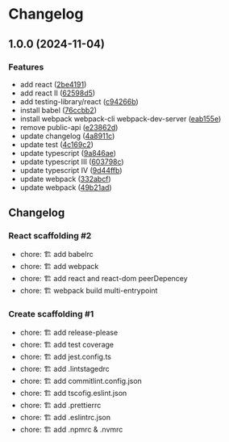 # Changelog

## 1.0.0 (2024-11-04)


### Features

* add react ([2be4191](https://github.com/DelgadoTrueba/com.delgadotrueba.ui.storybook-react/commit/2be4191a5c6cb2636f6c88ead74109ffcf24bbcd))
* add react II ([62598d5](https://github.com/DelgadoTrueba/com.delgadotrueba.ui.storybook-react/commit/62598d57465db96ad8674b786a692eba24c8e38c))
* add testing-library/react ([c94266b](https://github.com/DelgadoTrueba/com.delgadotrueba.ui.storybook-react/commit/c94266bd616b2bef857583fde68da88afb1a64f2))
* install babel ([76ccbb2](https://github.com/DelgadoTrueba/com.delgadotrueba.ui.storybook-react/commit/76ccbb2db967746ae08cdea455c2a99571ffc2aa))
* install webpack webpack-cli  webpack-dev-server ([eab155e](https://github.com/DelgadoTrueba/com.delgadotrueba.ui.storybook-react/commit/eab155eedb5e0e7bbfc228f896c9e5553b616799))
* remove public-api ([e23862d](https://github.com/DelgadoTrueba/com.delgadotrueba.ui.storybook-react/commit/e23862da735f5525b1f6163f34742851c2eb785a))
* update changelog ([4a8911c](https://github.com/DelgadoTrueba/com.delgadotrueba.ui.storybook-react/commit/4a8911ca62c1bff4211b1af35978033afed5a4c2))
* update test ([4c169c2](https://github.com/DelgadoTrueba/com.delgadotrueba.ui.storybook-react/commit/4c169c21ce0a49b2f6db6ceaedcbf54681911d9e))
* update typescript ([9a846ae](https://github.com/DelgadoTrueba/com.delgadotrueba.ui.storybook-react/commit/9a846ae1122bdec8e855fbe091a34ce65c43c913))
* update typescript III ([603798c](https://github.com/DelgadoTrueba/com.delgadotrueba.ui.storybook-react/commit/603798c0148149d01d9ba4ddfd18d4a48da16127))
* update typescript IV ([9d44ffb](https://github.com/DelgadoTrueba/com.delgadotrueba.ui.storybook-react/commit/9d44ffbcbee32c1c20f04c8acb70c8fd3dacd0e9))
* update webpack ([332abcf](https://github.com/DelgadoTrueba/com.delgadotrueba.ui.storybook-react/commit/332abcfd79e7fc62c62894eee91683150ac9d0a2))
* update webpack ([49b21ad](https://github.com/DelgadoTrueba/com.delgadotrueba.ui.storybook-react/commit/49b21adbc2d1311487b538cee678fa4c62574ea4))

## Changelog

### React scaffolding #2

- chore: 🏗️ add babelrc
- chore: 🏗️ add webpack
- chore: 🏗️ add react and react-dom peerDepencey
- chore: 🏗️ webpack build multi-entrypoint

### Create scaffolding #1

- chore: 🏗️ add release-please
- chore: 🏗️ add test coverage
- chore: 🏗️ add jest.config.ts
- chore: 🏗️ add .lintstagedrc
- chore: 🏗️ add commitlint.config.json
- chore: 🏗️ add tscofig.eslint.json
- chore: 🏗️ add .prettierrc
- chore: 🏗️ add .eslintrc.json
- chore: 🏗️ add .npmrc & .nvmrc
